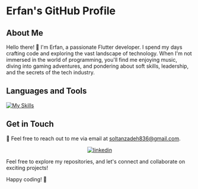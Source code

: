 # Erfan's GitHub Profile

## About Me

Hello there! 👋 I'm Erfan, a passionate Flutter developer. I spend my days crafting code and exploring the vast landscape of technology. When I'm not immersed in the world of programming, you'll find me enjoying music, diving into gaming adventures, and pondering about soft skills, leadership, and the secrets of the tech industry.

## Languages and Tools

  [![My Skills](https://skillicons.dev/icons?i=flutter,dart,androidstudio,vscode,git,postman,html,css,xd,figma,&perline=4)](https://skillicons.dev)

## Get in Touch

📧 Feel free to reach out to me via email at [soltanzadeh836@gmail.com](mailto:soltanzadeh836@gmail.com).

<div align="center" dir="auto">
<a href="https://www.linkedin.com/in/erfan-soltanzadeh" rel="nofollow">
<img src="https://camo.githubusercontent.com/5e3d78e5310a41c0667e07077cf93596229de398b154b83885dc068874ed5365/68747470733a2f2f696d672e736869656c64732e696f2f62616467652f6c696e6b6564696e2d2532333145373742352e7376673f267374796c653d666f722d7468652d6261646765266c6f676f3d6c696e6b6564696e266c6f676f436f6c6f723d7768697465" alt="linkedin" data-canonical-src="https://img.shields.io/badge/linkedin-%231E77B5.svg?&amp;style=for-the-badge&amp;logo=linkedin&amp;logoColor=white" style="max-width: 100%;">
</a>
</div>

Feel free to explore my repositories, and let's connect and collaborate on exciting projects!

Happy coding! 🚀
